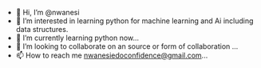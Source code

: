 - 👋 Hi, I’m @nwanesi
- 👀 I’m interested in learning python for machine learning and Ai including data structures.
- 🌱 I’m currently learning python now...
- 💞️ I’m looking to collaborate on an source or form of collaboration ...
- 📫 How to reach me nwanesiedoconfidence@gmail.com...

<!---
nwanesi/nwanesi is a ✨ special ✨ repository because its `README.md` (this file) appears on your GitHub profile.
You can click the Preview link to take a look at your changes.
--->
